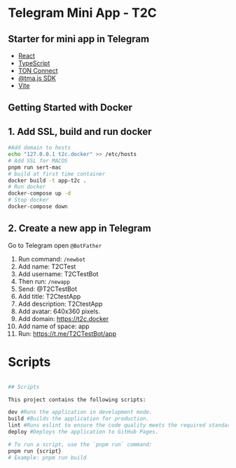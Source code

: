 # Telegram Mini App - T2C

## Starter for mini app in Telegram

- [React](https://react.dev/)
- [TypeScript](https://www.typescriptlang.org/)
- [TON Connect](https://docs.ton.org/develop/dapps/ton-connect/overview)
- [@tma.js SDK](https://docs.telegram-mini-apps.com/packages/tma-js-sdk)
- [Vite](https://vitejs.dev/)

## Getting Started with Docker

## 1. Add SSL, build and run docker

```bash
#Add domain to hosts
echo "127.0.0.1 t2c.docker" >> /etc/hosts
# Add SSL for MACOS
pnpm run sert-mac
# build at first time container
docker build -t app-t2c .
# Run docker
docker-compose up -d
# Stop docker
docker-compose down
```

## 2. Create a new app in Telegram

Go to Telegram open `@BotFather`

1. Run command: `/newbot`
2. Add name: T2CTest 
3. Add username: T2CTestBot 
4. Then run: `/newapp`
5. Send: @T2CTestBot 
6. Add title: T2CtestApp 
7. Add description: T2CtestApp 
8. Add avatar: 640x360 pixels. 
9. Add domain: https://t2c.docker
10. Add name of space: app 
11. Run: https://t.me/T2CTestBot/app

# Scripts
```bash

## Scripts

This project contains the following scripts:

dev #Runs the application in development mode.
build #Builds the application for production.
lint #Runs eslint to ensure the code quality meets the required standards.
deploy #Deploys the application to GitHub Pages.

# To run a script, use the `pnpm run` command:
pnpm run {script}
# Example: pnpm run build
```
